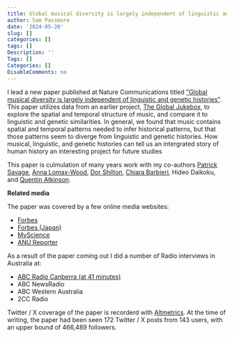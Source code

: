 ```yaml
---
title: Global musical diversity is largely independent of linguistic and genetic histories
author: Sam Passmore
date: '2024-05-20'
slug: []
categories: []
tags: []
Description: ''
Tags: []
Categories: []
DisableComments: no
---
```


I lead a new paper published at Nature Communications titled ["Global musical diversity is largely independent of linguistic and genetic histories"](https://www.nature.com/articles/s41467-024-48113-7). This paper utilizes data from an earlier project, [The Global Jukebox](/post/2022-11-29-the-global-jukebox), to explore the spatial and temporal structure of music, and compare it to linguistic and genetic similarities. In general, we found that music contains  spatial and temporal patterns needed to infer historical patterns, but that those patterns seem to diverge from linguistic and genetic histories. How musical, linguistic, and genetic histories can tell us an intergrated story of human history an interesting project for future studies 

This paper is culmulation of many years work with my co-authors [Patrick Savage](https://sites.google.com/view/comp-music-lab/home), [Anna Lomax-Wood](https://www.culturalequity.org/), [Dor Shilton](https://www.dorshilton.com/), [Chiara Barbieri](http://www.chiarabarbieri.com/), Hideo Daikoku, and [Quentin Atkinson](https://www.quentinatkinson.com/). 

**Related media**

The paper was covered by a few online media websites:
- [Forbes](https://www.forbes.com/sites/evaamsen/2024/05/15/the-complex-connection-between-music-and-language-around-the-world/?sh=5c8fca477cc7)
- [Forbes (Japan)](https://forbesjapan.com/articles/detail/71035)
- [MyScience](http://ct.moreover.com/?a=53817180718&p=1pl&v=1&x=eWlpInWTJyJUw7meNs2wXQ)
- [ANU Reporter](https://reporter.anu.edu.au/all-stories/a-new-tune-in-the-story-of-human-history-what-music-tells-us-about-the-past)

As a result of the paper coming out I did a number of Radio interviews in Australia at:
- [ABC Radio Canberra (at 41 minutes)](https://www.abc.net.au/listen/programs/canberra-afternoons/afternoons/103829098)
- ABC NewsRadio
- ABC Western Australia
- 2CC Radio

Twitter / X coverage of the paper is recorderd with [Altmetrics](https://nature.altmetric.com/details/163280079/twitter). At the time of writing, the paper had been seen 172 Twitter / X posts from 143 users, with an upper bound of 466,489 followers. 
